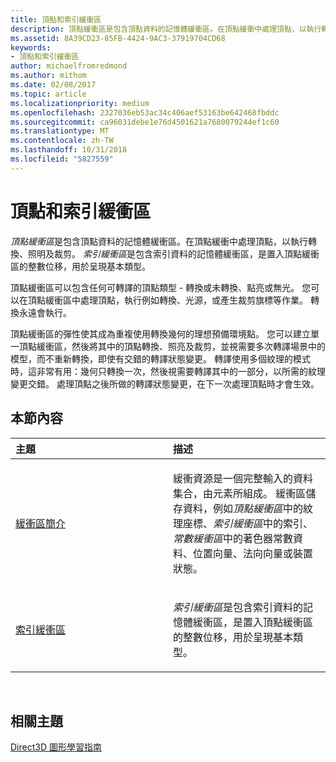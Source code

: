 ```yaml
---
title: 頂點和索引緩衝區
description: 頂點緩衝區是包含頂點資料的記憶體緩衝區。在頂點緩衝中處理頂點，以執行轉換、照明及裁剪。
ms.assetid: 8A39CD23-85FB-4424-9AC3-37919704CD68
keywords:
- 頂點和索引緩衝區
author: michaelfromredmond
ms.author: mithom
ms.date: 02/08/2017
ms.topic: article
ms.localizationpriority: medium
ms.openlocfilehash: 2327036eb53ac34c406aef53163be642468fbddc
ms.sourcegitcommit: ca96031debe1e76d4501621a7680079244ef1c60
ms.translationtype: MT
ms.contentlocale: zh-TW
ms.lasthandoff: 10/31/2018
ms.locfileid: "5827559"
---
```

# <a name="vertex-and-index-buffers"></a>頂點和索引緩衝區


*頂點緩衝區*是包含頂點資料的記憶體緩衝區。在頂點緩衝中處理頂點，以執行轉換、照明及裁剪。 *索引緩衝區*是包含索引資料的記憶體緩衝區，是置入頂點緩衝區的整數位移，用於呈現基本類型。

頂點緩衝區可以包含任何可轉譯的頂點類型 - 轉換或未轉換、點亮或無光。 您可以在頂點緩衝區中處理頂點，執行例如轉換、光源，或產生裁剪旗標等作業。 轉換永遠會執行。

頂點緩衝區的彈性使其成為重複使用轉換幾何的理想預備環境點。 您可以建立單一頂點緩衝區，然後將其中的頂點轉換、照亮及裁剪，並視需要多次轉譯場景中的模型，而不重新轉換，即使有交錯的轉譯狀態變更。 轉譯使用多個紋理的模式時，這非常有用：幾何只轉換一次，然後視需要轉譯其中的一部分，以所需的紋理變更交錯。 處理頂點之後所做的轉譯狀態變更，在下一次處理頂點時才會生效。

## <a name="span-idin-this-sectionspanin-this-section"></a><span id="in-this-section"></span>本節內容


<table>
<colgroup>
<col width="50%" />
<col width="50%" />
</colgroup>
<thead>
<tr class="header">
<th align="left">主題</th>
<th align="left">描述</th>
</tr>
</thead>
<tbody>
<tr class="odd">
<td align="left"><p><a href="introduction-to-buffers.md">緩衝區簡介</a></p></td>
<td align="left"><p>緩衝資源是一個完整輸入的資料集合，由元素所組成。 緩衝區儲存資料，例如<em>頂點緩衝區</em>中的紋理座標、<em>索引緩衝區</em>中的索引、<em>常數緩衝區</em>中的著色器常數資料、位置向量、法向向量或裝置狀態。</p></td>
</tr>
<tr class="even">
<td align="left"><p><a href="index-buffers.md">索引緩衝區</a></p></td>
<td align="left"><p><em>索引緩衝區</em>是包含索引資料的記憶體緩衝區，是置入頂點緩衝區的整數位移，用於呈現基本類型。</p></td>
</tr>
</tbody>
</table>

 

## <a name="span-idrelated-topicsspanrelated-topics"></a><span id="related-topics"></span>相關主題


[Direct3D 圖形學習指南](index.md)

 

 





